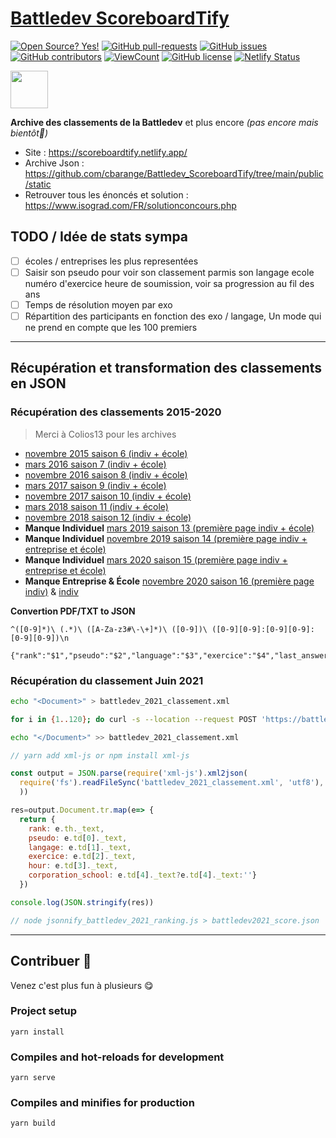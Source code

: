 # [Battledev ScoreboardTify](https://scoreboardtify.netlify.app/)
[![Open Source? Yes!](https://badgen.net/badge/Open%20Source%20%3F/Yes%21/blue?icon=github)](https://github.com/cbarange/Battledev_ScoreboardTify)
[![GitHub pull-requests](https://img.shields.io/github/issues-pr/cbarange/Battledev_ScoreboardTify)](https://GitHub.com/cbarange/Battledev_ScoreboardTify/pulls)
[![GitHub issues](https://img.shields.io/github/issues/cbarange/Battledev_ScoreboardTify)](https://GitHub.com/cbarange/Battledev_ScoreboardTify/issues/)
[![GitHub contributors](https://img.shields.io/github/contributors/cbarange/Battledev_ScoreboardTify)](https://GitHub.com/cbarange/Battledev_ScoreboardTify/contributors/)
[![ViewCount](https://views.whatilearened.today/views/github/cbarange/Battledev_ScoreboardTify.svg)](https://views.whatilearened.today/views/github/cbarange/Battledev_ScoreboardTify.svg)
[![GitHub license](https://img.shields.io/github/license/cbarange/Battledev_ScoreboardTify)](https://github.com/cbarange/Battledev_ScoreboardTify/blob/master/LICENSE)
[![Netlify Status](https://api.netlify.com/api/v1/badges/1cf5efd4-bc30-4217-8306-6cc6d27cb57e/deploy-status)](https://app.netlify.com/sites/scoreboardtify/deploys)

<img alt="" src="https://raw.github.com/cbarange/Battledev_ScoreboardTify/master/public/static/logo.jpg" height="60px" /> 

**Archive des classements de la Battledev** et plus encore *(pas encore mais bientôt🙂)* 

* Site : https://scoreboardtify.netlify.app/
* Archive Json : https://github.com/cbarange/Battledev_ScoreboardTify/tree/main/public/static
* Retrouver tous les énoncés et solution : https://www.isograd.com/FR/solutionconcours.php

## TODO / Idée de stats sympa

* [ ] écoles / entreprises les plus representées
* [ ] Saisir son pseudo pour voir son classement parmis son langage ecole numéro d'exercice heure de soumission, voir sa progression au fil des ans
* [ ] Temps de résolution moyen par exo
* [ ] Répartition des participants en fonction des exo / langage, Un mode qui ne prend en compte que les 100 premiers

---
## Récupération et transformation des classements en JSON

### Récupération des classements 2015-2020

> Merci à Colios13 pour les archives

* [novembre 2015 saison 6 (indiv + école)](https://www.blogdumoderateur.com/battle-dev-tous-les-resultats/)
* [mars 2016 saison 7 (indiv + école)](https://www.blogdumoderateur.com/resultats-battledev-mars-2016/)
* [novembre 2016 saison 8 (indiv + école)](https://www.blogdumoderateur.com/resultats-battledev-novembre-2016/)
* [mars 2017 saison 9 (indiv + école)](https://web.archive.org/web/20170517042207/http://battledev.blogdumoderateur.com/classement-battledev-mars-2017-saison-9.pdf)
* [novembre 2017 saison 10 (indiv + école)](https://www.blogdumoderateur.com/resultats-battledev-novembre-2017/)
* [mars 2018 saison 11 (indiv + école)](https://www.blogdumoderateur.com/resultats-battledev-mars-2018/)
* [novembre 2018 saison 12 (indiv + école)](https://www.blogdumoderateur.com/resultats-battledev-novembre-2018/)
* **Manque Individuel** [mars 2019 saison 13 (première page indiv + école)](https://web.archive.org/web/20190831145339/https://battledev.blogdumoderateur.com/#resultats)
* **Manque Individuel** [novembre 2019 saison 14 (première page indiv + entreprise et école)](https://web.archive.org/web/20191210085034/https://battledev.blogdumoderateur.com/) 
* **Manque Individuel** [mars 2020 saison 15 (première page indiv + entreprise et école)](https://web.archive.org/web/20200804133527/https://battledev.blogdumoderateur.com/)
* **Manque Entreprise & École** [novembre 2020 saison 16 (première page indiv)](https://web.archive.org/web/20210118190916/https://battledev.blogdumoderateur.com/) & [indiv](https://github.com/PerthuisQuentin/battle-dev/blob/main/edition-16/ranking.json)

**Convertion PDF/TXT to JSON**
```regex
^([0-9]*)\ (.*)\ ([A-Za-z3#\-\+]*)\ ([0-9])\ ([0-9][0-9]:[0-9][0-9]:[0-9][0-9])\n

{"rank":"$1","pseudo":"$2","language":"$3","exercice":"$4","last_answer_time":"$5","company_school":""},\n
```

###  Récupération du classement Juin 2021
```bash
echo "<Document>" > battledev_2021_classement.xml

for i in {1..120}; do curl -s --location --request POST 'https://battledev.blogdumoderateur.com/table_general.php' --form 'type="json"' --form 'rang="asc"' --form "page=$i" | jq -r ".table_tbody" >> battledev_2021_classement.xml; done

echo "</Document>" >> battledev_2021_classement.xml
```

```js
// yarn add xml-js or npm install xml-js

const output = JSON.parse(require('xml-js').xml2json(
  require('fs').readFileSync('battledev_2021_classement.xml', 'utf8'), {compact: true, spaces: 4}
  ))

res=output.Document.tr.map(e=> { 
  return {
    rank: e.th._text, 
    pseudo: e.td[0]._text,
    langage: e.td[1]._text,
    exercice: e.td[2]._text,
    hour: e.td[3]._text,
    corporation_school: e.td[4]._text?e.td[4]._text:''}
  })

console.log(JSON.stringify(res))

// node jsonnify_battledev_2021_ranking.js > battledev2021_score.json
```

---
## Contribuer 👏

Venez c'est plus fun à plusieurs 😋

### Project setup
```
yarn install
```

### Compiles and hot-reloads for development
```
yarn serve
```

### Compiles and minifies for production
```
yarn build
```

